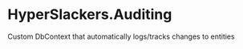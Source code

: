 HyperSlackers.Auditing
======================

Custom DbContext that automatically logs/tracks changes to entities
